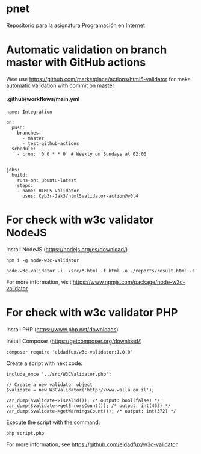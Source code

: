 # pnet
Repositorio para la asignatura Programación en Internet

# Automatic validation on branch master with GitHub actions
Wee use https://github.com/marketplace/actions/html5-validator for make 
automatic validation with commit on master

#### .github/workflows/main.yml
```
name: Integration

on:
  push:
    branches:
      - master
      - test-github-actions
  schedule:
    - cron: '0 0 * * 0' # Weekly on Sundays at 02:00


jobs:
  build:
    runs-on: ubuntu-latest
    steps:
    - name: HTML5 Validator
      uses: Cyb3r-Jak3/html5validator-action@v0.4
```

# For check with w3c validator NodeJS
Install NodeJS (https://nodejs.org/es/download/)

```
npm i -g node-w3c-validator

node-w3c-validator -i ./src/*.html -f html -o ./reports/result.html -s
```

For more information, visit https://www.npmjs.com/package/node-w3c-validator

# For check with w3c validator PHP
Install PHP (https://www.php.net/downloads)

Install Composer (https://getcomposer.org/download/)

```
composer require 'eldadfux/w3c-validator:1.0.0'
```

Create a script with next code:

```
include_once '../src/W3CValidator.php';

// Create a new validator object
$validate = new W3CValidator('http://www.walla.co.il');

var_dump($validate->isValid()); /* output: bool(false) */
var_dump($validate->getErrorsCount()); /* output: int(463) */
var_dump($validate->getWarningsCount()); /* output: int(372) */
```

Execute the script with the command:

```
php script.php
```

For more information, see https://github.com/eldadfux/w3c-validator